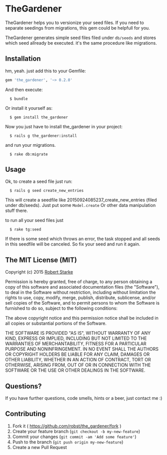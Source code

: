 # TheGardener

TheGardener helps you to versionize your seed files. If you need to separate 
seedings from migrations, this gem could be helpfull for you.

TheGardener generates simple seed files filed under `db/seeds` and stores which 
seed allready be executed. it's the same procedure like migrations.


## Installation

hm, yeah. just add this to your Gemfile:

```ruby
gem 'the_gardener', '~> 0.2.0'
```

And then execute:
```
  $ bundle
```
Or install it yourself as:
```
  $ gem install the_gardener
```

Now you just have to install the_gardener in your project:
```
  $ rails g the_gardener:install
```

and run your migrations.

```
  $ rake db:migrate
```

## Usage

Ok, to create a seed file just run:

```
  $ rails g seed create_new_entries
```

This will create a seedfile like 20150924085237_create_new_entries (filed under db/seeds). 
Just put some `Model.create` Or other data manipulation stuff there.

to run all your seed files just

```
  $ rake tg:seed
```

If there is some seed which throws an error, the task stopped and all seeds in 
this seedfile will be canceled. So fix your seed and run it again.

## The MIT License (MIT)

Copyright (c) 2015  [Robert Starke](robertst81+github@gmail.com)

Permission is hereby granted, free of charge, to any person obtaining a copy
of this software and associated documentation files (the "Software"), to deal
in the Software without restriction, including without limitation the rights
to use, copy, modify, merge, publish, distribute, sublicense, and/or sell
copies of the Software, and to permit persons to whom the Software is
furnished to do so, subject to the following conditions:

The above copyright notice and this permission notice shall be included in
all copies or substantial portions of the Software.

THE SOFTWARE IS PROVIDED "AS IS", WITHOUT WARRANTY OF ANY KIND, EXPRESS OR
IMPLIED, INCLUDING BUT NOT LIMITED TO THE WARRANTIES OF MERCHANTABILITY,
FITNESS FOR A PARTICULAR PURPOSE AND NONINFRINGEMENT. IN NO EVENT SHALL THE
AUTHORS OR COPYRIGHT HOLDERS BE LIABLE FOR ANY CLAIM, DAMAGES OR OTHER
LIABILITY, WHETHER IN AN ACTION OF CONTRACT, TORT OR OTHERWISE, ARISING FROM,
OUT OF OR IN CONNECTION WITH THE SOFTWARE OR THE USE OR OTHER DEALINGS IN
THE SOFTWARE.

## Questions?

If you have further questions, code smells, hints or a beer, just contact me :)

## Contributing

1. Fork it ( https://github.com/robst/the_gardener/fork )
2. Create your feature branch (`git checkout -b my-new-feature`)
3. Commit your changes (`git commit -am 'Add some feature'`)
4. Push to the branch (`git push origin my-new-feature`)
5. Create a new Pull Request
